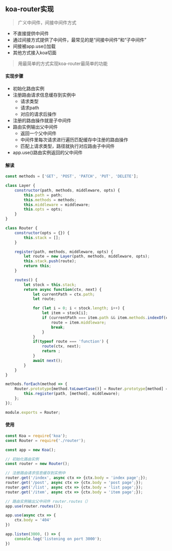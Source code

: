 ## koa-router实现

> 广义中间件，间接中间件方式

- 不直接提供中间件
- 通过间接方式提供了中间件，最常见的是“间接中间件”和“子中间件”
- 间接被app.use()加载
- 其他方式接入koa切面 

> 用最简单的方式实现koa-router最简单的功能

#### 实现步骤

- 初始化路由实例
- 注册路由请求信息缓存到实例中
    - 请求类型
    - 请求path
    - 对应的请求后操作
- 注册的路由操作就是子中间件
- 路由实例输出父中间件
    - 返回一个父中间件
    - 中间件里每次请求进行遍历匹配缓存中注册的路由操作
    - 匹配上请求类型，路径就执行对应路由子中间件
- app.use()路由实例返回的父中间件

#### 解读

```js
const methods = ['GET', 'POST', 'PATCH', 'PUT', 'DELETE'];

class Layer {
    constructor(path, methods, middleware, opts) {
        this.path = path;
        this.methods = methods;
        this.middleware = middleware;
        this.opts = opts;
    }
}

class Router {
    constructor(opts = {}) {
        this.stack = [];
    }

    register(path, methods, middleware, opts) {
        let route = new Layer(path, methods, middleware, opts);
        this.stack.push(route);
        return this;
    }

    routes() {
        let stock = this.stack;
        return async function(ctx, next) {
            let currentPath = ctx.path;
            let route;

            for (let i = 0; i < stock.length; i++) {
                let item = stock[i];
                if (currentPath === item.path && item.methods.indexOf(ctx.method) >= 0) {
                    route = item.middleware;
                    break;
                }
            }
            if(typeof route === 'function') {
                route(ctx, next);
                return ;
            }
            await next();
        }
    }
}

methods.forEach(method => {
    Router.prototype[method.toLowerCase()] = Router.prototype[method] = function(path, middleware){
        this.register(path, [method], middleware);
    };
});

module.exports = Router;

```


#### 使用

```js
const Koa = require('koa');
const Router = require('./router');

const app = new Koa();

// 初始化路由实例
const router = new Router();

// 注册路由请求信息缓存到实例中
router.get('/index', async ctx => {ctx.body = 'index page';});
router.get('/post', async ctx => {ctx.body = 'post page';});
router.get('/list', async ctx => {ctx.body = 'list page';});
router.get('/item', async ctx => {ctx.body = 'item page';});

// 路由实例输出父中间件 router.routes（）
app.use(router.routes());

app.use(async ctx => {
    ctx.body = '404'
})

app.listen(3000, () => {
    console.log('listening on port 3000');
})
```